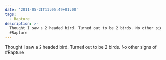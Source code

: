 ```yaml
---
date: '2011-05-21T11:05:49+01:00'
tags:
  - Rapture
description: >-
  Thought I saw a 2 headed bird. Turned out to be 2 birds. No other signs of
  #Rapture
---
```

Thought I saw a 2 headed bird. Turned out to be 2 birds. No other signs of #Rapture
